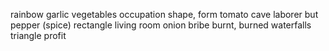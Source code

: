 rainbow
garlic
vegetables
occupation
shape, form
tomato
cave
laborer
but
pepper (spice)
rectangle
living room
onion
bribe
burnt, burned
waterfalls
triangle
profit
